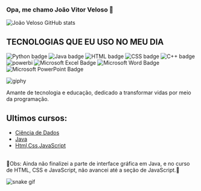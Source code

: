 ### Opa, me chamo João Vitor Veloso 👋

![João Veloso GitHub stats](https://github-readme-stats.vercel.app/api?username=Joao2-4&show_icons=true&theme=shadow_red)


## TECNOLOGIAS QUE EU USO NO MEU DIA

<img src="https://img.shields.io/badge/Python-14354C?style=for-the-badge&logo=python&logoColor=white" alt="Python badge"> <img src="https://img.shields.io/badge/Java-ED8B00?style=for-the-badge&logo=openjdk&logoColor=white" alt="Java badge"> <img src="https://img.shields.io/badge/HTML-239120?style=for-the-badge&logo=html5&logoColor=white" alt="HTML badge"> <img src="https://img.shields.io/badge/CSS-239120?style=for-the-badge&logo=css3&logoColor=white" alt="CSS badge"> <img src="https://img.shields.io/badge/C%2B%2B-00599C?style=for-the-badge&logo=c%2B%2B&logoColor=white" alt="C++ badge"> ![powerbi](https://github.com/Joao2-4/Joao2-4/assets/143021352/c2120453-3313-4e4d-8653-c05e4e006b7f) <img src="https://img.shields.io/badge/Microsoft_Excel-217346?style=for-the-badge&logo=microsoft-excel&logoColor=white" alt="Microsoft Excel Badge"> <img src="https://img.shields.io/badge/Microsoft_Word-2B579A?style=for-the-badge&logo=microsoft-word&logoColor=white" alt="Microsoft Word Badge"> <img src="https://img.shields.io/badge/Microsoft_PowerPoint-B7472A?style=for-the-badge&logo=microsoft-powerpoint&logoColor=white" alt="Microsoft PowerPoint Badge">







![giphy](https://github.com/Joao2-4/Joao2-4/assets/143021352/80ce581c-ccf0-40cc-909e-3464c2d6b9ca)


Amante de tecnologia e educação, dedicado a transformar vidas por meio da programação.

## Ultimos cursos: 
<ul>
  <li><a href="https://www.udemy.com/course/python-data-science-para-iniciantes/">Ciência de Dados</a></li>
  <li><a href="https://www.udemy.com/course/java-curso-completo/">Java</a></li>
  <li><a href="https://www.udemy.com/course/curso-web-design-fundamentos-aprenda-html-css-e-javascript/">Html,Css,JavaScript</a></li>
</ul>
<br>
🔴Obs: Ainda não finalizei a parte de interface gráfica em Java, e no curso de HTML, CSS e JavaScript, não avancei até a seção de JavaScript.🔴


![snake gif](https://github.com/Joao2-4/Joao2-4/blob/output/github-contribution-grid-snake.svg)

